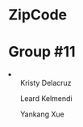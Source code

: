 # ZipCode

<h1>Group #11</h1>

<li>
    <ul>Kristy Delacruz</ul>
    <ul>Leard Kelmendi</ul>
    <ul>Yankang Xue</ul>
</li>